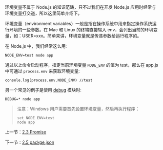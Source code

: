 环境变量不属于 Node.js 的知识范畴，只不过我们在开发 Node.js 应用时经常与环境变量打交道，所以这里简单介绍下。

环境变量（environment variables）一般是指在操作系统中用来指定操作系统运行环境的一些参数。在 Mac 和 Linux 的终端直接输入 env，会列出当前的环境变量，如：USER=xxx。简单来讲，环境变量就是传递参数给运行程序的。

在 Node.js 中，我们经常这么用:

```
NODE_ENV=test node app
```

通过以上命令启动程序，指定当前环境变量 `NODE_ENV` 的值为 test，那么在 app.js 中可通过 `process.env` 来获取环境变量:

```
console.log(process.env.NODE_ENV) //test
```

另一个常见的例子是使用 [debug](https://www.npmjs.com/package/debug) 模块时:

```
DEBUG=* node app
```

> 注意：Windows 用户需要首先设置环境变量，然后再执行程序：
>
> ```
> set NODE_ENV=test
> node app
> ```

上一节：[2.3 Promise](https://github.com/nswbmw/N-blog/blob/master/book/2.3%20Promise.md)

下一节：[2.5 packge.json](https://github.com/nswbmw/N-blog/blob/master/book/2.5%20package.json.md)